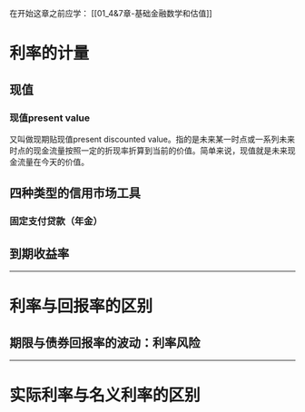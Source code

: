 
在开始这章之前应学：
[[01_4&7章-基础金融数学和估值]]
	
# 利率的计量

## 现值

### 现值present value

又叫做现期贴现值present  discounted value。指的是未来某一时点或一系列未来时点的现金流量按照一定的折现率折算到当前的价值。简单来说，现值就是未来现金流量在今天的价值。


## 四种类型的信用市场工具

### 

### 固定支付贷款（年金）

## 到期收益率

---

# 利率与回报率的区别

## 期限与债券回报率的波动：利率风险



---

# 实际利率与名义利率的区别

## 
